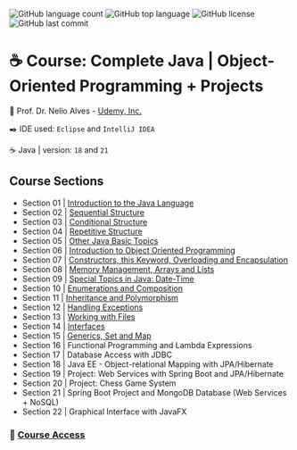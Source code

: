 ![GitHub language count](https://img.shields.io/github/languages/count/souzafcharles/Complete-Java-Object-Oriented-Programming-and-Projects)
![GitHub top language](https://img.shields.io/github/languages/top/souzafcharles/Complete-Java-Object-Oriented-Programming-and-Projects)
![GitHub license](https://img.shields.io/github/license/souzafcharles/Complete-Java-Object-Oriented-Programming-and-Projects)
![GitHub last commit](https://img.shields.io/github/last-commit/souzafcharles/Complete-Java-Object-Oriented-Programming-and-Projects)


# :coffee: Course: Complete Java | Object-Oriented Programming + Projects

:triangular_flag_on_post: Prof. Dr. Nelio Alves - [Udemy, Inc.](https://www.udemy.com/)

:black_nib: IDE used: `Eclipse` and `IntelliJ IDEA`

:coffee: Java | version: `18` and `21`


## Course Sections

- Section 01 | [Introduction to the Java Language](https://github.com/souzafcharles/Complete-Java-Object-Oriented-Programming-and-Projects/tree/master/Section_A1_Introduction_to_the_Java_Language)
- Section 02 | [Sequential Structure](https://github.com/souzafcharles/Complete-Java-Object-Oriented-Programming-and-Projects/tree/master/Section_B2_Sequential_Structure)
- Section 03 | [Conditional Structure](https://github.com/souzafcharles/Complete-Java-Object-Oriented-Programming-and-Projects/tree/master/Section_C3_Conditional_Structure)
- Section 04 | [Repetitive Structure](https://github.com/souzafcharles/Complete-Java-Object-Oriented-Programming-and-Projects/tree/master/Section_D4_Repetitive_Structure)
- Section 05 | [Other Java Basic Topics](https://github.com/souzafcharles/Complete-Java-Object-Oriented-Programming-and-Projects/tree/master/Section_E5_Other_Java_Basic_Topics)
- Section 06 | [Introduction to Object Oriented Programming](https://github.com/souzafcharles/Complete-Java-Object-Oriented-Programming-and-Projects/tree/master/Section_F6_Introduction_to_Object_Oriented_Programming)
- Section 07 | [Constructors, this Keyword, Overloading and Encapsulation](https://github.com/souzafcharles/Complete-Java-Object-Oriented-Programming-and-Projects/tree/master/Section_G7_Constructors_This_keyword_Overloading_Encapsulation)
- Section 08 | [Memory Management, Arrays and Lists](https://github.com/souzafcharles/Complete-Java-Object-Oriented-Programming-and-Projects/tree/master/Section_H8_Memory_Management_Arrays_and_Lists)
- Section 09 | [Special Topics in Java: Date-Time](https://github.com/souzafcharles/Complete-Java-Object-Oriented-Programming-and-Projects/tree/master/Section_I9_Special_Topics_in_Java_Date_Time)
- Section 10 | [Enumerations and Composition](https://github.com/souzafcharles/Complete-Java-Object-Oriented-Programming-and-Projects/tree/master/Section_J10_Enumerations_and_Composition)
- Section 11 | [Inheritance and Polymorphism](https://github.com/souzafcharles/Complete-Java-Object-Oriented-Programming-and-Projects/tree/master/Section_K11_Inheritance_and_Polymorphism)
- Section 12 | [Handling Exceptions](https://github.com/souzafcharles/Complete-Java-Object-Oriented-Programming-and-Projects/tree/master/Section_L12_Handling_Exceptions)
- Section 13 | [Working with Files](https://github.com/souzafcharles/Complete-Java-Object-Oriented-Programming-and-Projects/tree/master/Section_M13_Working_with_Files)
- Section 14 | [Interfaces](https://github.com/souzafcharles/Complete-Java-Object-Oriented-Programming-and-Projects/tree/master/Section_N14_Interfaces)
- Section 15 | [Generics, Set and Map](https://github.com/souzafcharles/Complete-Java-Object-Oriented-Programming-and-Projects/tree/master/Section_O15_Generics_Set_and_Map)
- Section 16 | Functional Programming and Lambda Expressions
- Section 17 | Database Access with JDBC
- Section 18 | Java EE - Object-relational Mapping with JPA/Hibernate
- Section 19 | Project: Web Services with Spring Boot and JPA/Hibernate
- Section 20 | Project: Chess Game System
- Section 21 | Spring Boot Project and MongoDB Database (Web Services + NoSQL)
- Section 22 | Graphical Interface with JavaFX


### :link: [Course Access](https://www.udemy.com/course/java-curso-completo/)


